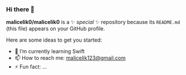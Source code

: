 ### Hi there 👋


**malicelik0/malicelik0** is a ✨ _special_ ✨ repository because its `README.md` (this file) appears on your GitHub profile.

Here are some ideas to get you started:

- 🌱 I’m currently learning Swift
- 📫 How to reach me: malicelik123@gmail.com
- ⚡ Fun fact: ...

